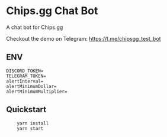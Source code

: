 # Chips.gg Chat Bot

A chat bot for Chips.gg

Checkout the demo on Telegram:
<https://t.me/chipsgg_test_bot>

## ENV

```env
DISCORD_TOKEN=
TELEGRAM_TOKEN=
alertInterval=
alertMinimumDollar=
alertMinimumMultiplier=
```

## Quickstart

```bash
    yarn install
    yarn start
```